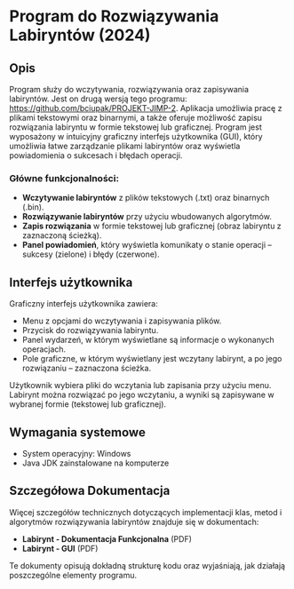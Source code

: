 # Program do Rozwiązywania Labiryntów (2024)

## Opis

Program służy do wczytywania, rozwiązywania oraz zapisywania labiryntów. Jest on drugą wersją tego programu: https://github.com/bciupak/PROJEKT-JIMP-2. Aplikacja umożliwia pracę z plikami tekstowymi oraz binarnymi, a także oferuje możliwość zapisu rozwiązania labiryntu w formie tekstowej lub graficznej. Program jest wyposażony w intuicyjny graficzny interfejs użytkownika (GUI), który umożliwia łatwe zarządzanie plikami labiryntów oraz wyświetla powiadomienia o sukcesach i błędach operacji.

### Główne funkcjonalności:
- **Wczytywanie labiryntów** z plików tekstowych (.txt) oraz binarnych (.bin).
- **Rozwiązywanie labiryntów** przy użyciu wbudowanych algorytmów.
- **Zapis rozwiązania** w formie tekstowej lub graficznej (obraz labiryntu z zaznaczoną ścieżką).
- **Panel powiadomień**, który wyświetla komunikaty o stanie operacji – sukcesy (zielone) i błędy (czerwone).

## Interfejs użytkownika

Graficzny interfejs użytkownika zawiera:
- Menu z opcjami do wczytywania i zapisywania plików.
- Przycisk do rozwiązywania labiryntu.
- Panel wydarzeń, w którym wyświetlane są informacje o wykonanych operacjach.
- Pole graficzne, w którym wyświetlany jest wczytany labirynt, a po jego rozwiązaniu – zaznaczona ścieżka.

Użytkownik wybiera pliki do wczytania lub zapisania przy użyciu menu. Labirynt można rozwiązać po jego wczytaniu, a wyniki są zapisywane w wybranej formie (tekstowej lub graficznej).

## Wymagania systemowe

- System operacyjny: Windows
- Java JDK zainstalowane na komputerze

## Szczegółowa Dokumentacja

Więcej szczegółów technicznych dotyczących implementacji klas, metod i algorytmów rozwiązywania labiryntów znajduje się w dokumentach:
- **Labirynt - Dokumentacja Funkcjonalna** (PDF)
- **Labirynt - GUI** (PDF)

Te dokumenty opisują dokładną strukturę kodu oraz wyjaśniają, jak działają poszczególne elementy programu.
